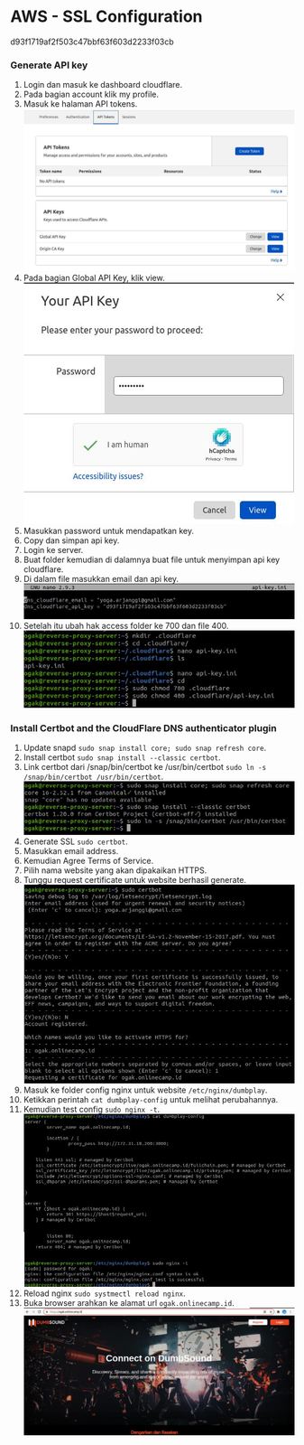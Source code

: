 # AWS - SSL Configuration
d93f1719af2f503c47bbf63f603d2233f03cb

### Generate API key ###
1. Login dan masuk ke dashboard cloudflare.
2. Pada bagian account klik my profile.
3. Masuk ke halaman API tokens.
![SSL Configuration](screenshot/gambar0.jpg)
4. Pada bagian Global API Key, klik view.
![SSL Configuration](screenshot/gambar1.jpg)
5. Masukkan password untuk mendapatkan key.
6. Copy dan simpan api key.
7. Login ke server.
8. Buat folder kemudian di dalamnya buat file untuk menyimpan api key cloudflare.
9. Di dalam file masukkan email dan api key.
![SSL Configuration](screenshot/gambar2.jpg)
10. Setelah itu ubah hak access folder ke 700 dan file 400.
![SSL Configuration](screenshot/gambar3.jpg)

### Install Certbot and the CloudFlare DNS authenticator plugin ###
1. Update snapd ``sudo snap install core; sudo snap refresh core``.
2. Install certbot ``sudo snap install --classic certbot``.
3. Link certbot dari /snap/bin/certbot ke /usr/bin/certbot ``sudo ln -s /snap/bin/certbot /usr/bin/certbot``.
![Install Certbot](screenshot/gambar5.jpg)
4. Generate SSL ``sudo certbot``.
5. Masukkan email address.
6. Kemudian Agree Terms of Service.
7. Pilih nama website yang akan dipakaikan HTTPS.
8. Tunggu request certificate untuk website berhasil generate.
![Install Certbot](screenshot/gambar6.jpg)
9. Masuk ke folder config nginx untuk website ``/etc/nginx/dumbplay``.
10. Ketikkan perintah ``cat dumbplay-config`` untuk melihat perubahannya.
11. Kemudian test config ``sudo nginx -t``.
![Install Certbot](screenshot/gambar7.jpg)
12. Reload nginx ``sudo systmectl reload nginx``.
13. Buka browser arahkan ke alamat url ``ogak.onlinecamp.id``.
![Install Certbot](screenshot/gambar8.jpg)
